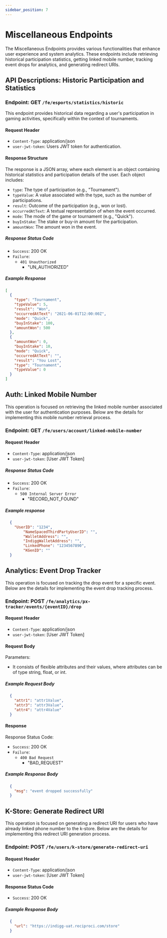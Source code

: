 ```yaml
---
sidebar_position: 7
---
```


# Miscellaneous Endpoints

The Miscellaneous Endpoints provides various functionalities that enhance user experience and system analytics. These endpoints include retrieving historical participation statistics, getting linked mobile number, tracking event drops for analytics, and generating redirect URIs.

## API Descriptions: Historic Participation and Statistics

### Endpoint: GET `/fe/esports/statistics/historic`
This endpoint provides historical data regarding a user's participation in gaming activities, specifically within the context of tournaments.

#### Request Header
- `Content-Type`: application/json
- `user-jwt-token`: Users JWT token for authentication.

#### Response Structure
The response is a JSON array, where each element is an object containing historical statistics and participation details of the user. Each object includes:

- `type`: The type of participation (e.g., "Tournament").
- `typeValue`: A value associated with the type, such as the number of participations.
- `result`: Outcome of the participation (e.g., won or lost).
- `occurredAtText`: A textual representation of when the event occurred.
- `mode`: The mode of the game or tournament (e.g., "Quick").
- `buyInStake`: The stake or buy-in amount for the participation.
- `amountWon`: The amount won in the event.

##### Response Status Code
- `Success`: 200 OK
- `Failure`: 
  - `401 Unauthorized`
    - "UN_AUTHORIZED"

##### Example Response
```json
[
  {
    "type": "Tournament",
    "typeValue": 5,
    "result": "Won",
    "occurredAtText": "2021-06-01T12:00:00Z",
    "mode": "Quick",
    "buyInStake": 100,
    "amountWon": 500
  },
  {
    "amountWon": 0,
    "buyInStake": 10,
    "mode": "Quick",
    "occurredAtText": "",
    "result": "You Lost",
    "type": "Tournament",
    "typeValue": 0
  }
]
```

## Auth: Linked Mobile Number 
This operation is focused on retrieving the linked mobile number associated with the user for authentication purposes. Below are the details for implementing this mobile number retrieval process.

### Endpoint: GET `/fe/users/account/linked-mobile-number`

#### Request Header
- `Content-Type`: application/json
- `user-jwt-token`: [User JWT Token]

##### Response Status Code
- `Success`: 200 OK
- `Failure`: 
  - `500 Internal Server Error`
    - "RECORD_NOT_FOUND"

##### Example response
```json
  {
    "UserID": "1234",
		"NameSpacedThirdPartyUserID": "",
		"WalletAddress": "",
		"IndiggWalletAddress": "",
		"LinkedPhone": "1234567890",
		"KGenID": ""
  }
```

## Analytics: Event Drop Tracker
This operation is focused on tracking the drop event for a specific event. Below are the details for implementing the event drop tracking process.

### Endpoint: POST `/fe/analytics/px-tracker/events/{eventID}/drop`

#### Request Header
- `Content-Type`: application/json
- `user-jwt-token`: [User JWT Token]

#### Request Body
Parameters:
- It consists of flexible attributes and their values, where attributes can be of type string, float, or int.

##### Example Request Body
```json
  {
    "attr1": "attr1Value",
    "attr3": "attr3Value",
    "attr4": "attr4Value"
  }
```
#### Response
Response Status Code:
- `Success`: 200 OK
- `Failure`: 
  - `400 Bad Request`
    - "BAD_REQUEST"

##### Example Response Body
```json
  {
    "msg": "event dropped successfully"
  }
```

## K-Store: Generate Redirect URI
This operation is focused on generating a redirect URI for users who have already linked phone number to the k-store. Below are the details for implementing this redirect URI generation process.

### Endpoint: POST `/fe/users/k-store/generate-redirect-uri`

#### Request Header
- `Content-Type`: application/json
- `user-jwt-token`: [User JWT Token]

#### Response Status Code
- `Success`: 200 OK

##### Example Response Body
```json
  {
    "url": "https://indigg-uat.reciproci.com/store"
  }
```
